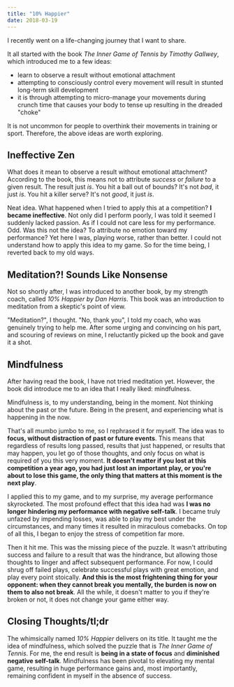 ```yaml
---
title: "10% Happier"
date: 2018-03-19
---
```


I recently went on a life-changing journey that I want to share.

It all started with the book *The Inner Game of Tennis by Timothy Gallwey*, which introduced me to a few ideas:

- learn to observe a result without emotional attachment
- attempting to consciously control every movement will result in stunted long-term skill development
- it is through attempting to micro-manage your movements during crunch time that causes your body to tense up resulting in the dreaded "choke"

It is not uncommon for people to overthink their movements in training or sport.
Therefore, the above ideas are worth exploring.

## Ineffective Zen

What does it mean to observe a result without emotional attachment?
According to the book, this means not to attribute *success* or *failure* to a given result.
The result just *is*.
You hit a ball out of bounds?
It's not *bad*, it just *is*.
You hit a killer serve?
It's not *good*, it just *is*.

Neat idea.
What happened when I tried to apply this at a competition?
**I became ineffective**.
Not only did I perform poorly, I was told it seemed I suddenly lacked passion.
As if I could not care less for my performance.
Odd.
Was this not the idea?
To attribute no emotion toward my performance?
Yet here I was, playing worse, rather than better.
I could not understand how to apply this idea to my game.
So for the time being, I reverted back to my old ways.

## Meditation?! Sounds Like Nonsense

Not so shortly after, I was introduced to another book, by my strength coach, called *10% Happier by Dan Harris*.
This book was an introduction to meditation from a skeptic's point of view.

"Meditation?", I thought.
"No, thank you", I told my coach, who was genuinely trying to help me.
After some urging and convincing on his part, and scouring of reviews on mine, I reluctantly picked up the book and gave it a shot.

## Mindfulness

After having read the book, I have not tried meditation yet.
However, the book did introduce me to an idea that I really liked: mindfulness.

Mindfulness is, to my understanding, being in the moment.
Not thinking about the past or the future.
Being in the present, and experiencing what is happening in the now.

That's all mumbo jumbo to me, so I rephrased it for myself.
The idea was to **focus, without distraction of past or future events**.
This means that regardless of results long passed, results that just happened, or results that may happen, you let go of those thoughts, and only focus on what is required of you this very moment.
**It doesn't matter if you lost at this competition a year ago, you had just lost an important play, or you're about to lose this game, the only thing that matters at this moment is the next play**.

I applied this to my game, and to my surprise, my average performance skyrocketed.
The most profound effect that this idea had was **I was no longer hindering my performance with negative self-talk**.
I became truly unfazed by impending losses, was able to play my best under the circumstances, and many times it resulted in miraculous comebacks.
On top of all this, I began to enjoy the stress of competition far more.

Then it hit me.
This was the missing piece of the puzzle.
It wasn't attributing success and failure to a result that was the hindrance, but allowing those thoughts to linger and affect subsequent performance.
For now, I could shrug off failed plays, celebrate successful plays with great emotion, and play every point stoically.
**And this is the most frightening thing for your opponent: when they cannot break you mentally, the burden is now on them to also not break**.
All the while, it doesn't matter to you if they're broken or not, it does not change your game either way.

## Closing Thoughts/tl;dr

The whimsically named *10% Happier* delivers on its title.
It taught me the idea of mindfulness, which solved the puzzle that is *The Inner Game of Tennis*.
For me, the end result is **being in a state of focus** and **diminished negative self-talk**.
Mindfulness has been pivotal to elevating my mental game, resulting in huge performance gains and, most importantly, remaining confident in myself in the absence of success.
